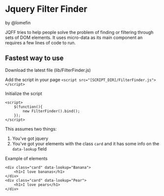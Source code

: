 Jquery Filter Finder
=======================
by @lomefin

JQFF tries to help people solve the problem of finding or filtering through sets of DOM elements.
It uses micro-data as its main component an requires a few lines of code to run.

Fastest way to use
--------------------

Download the latest file (lib/FilterFinder.js)

Add the script in your page
```<script src="[SCRIPT_DIR]/FilterFinder.js"></script>```

Initialize the script

```
<script>
    $(function(){
		new FilterFinder().bind();
	});
</script>
```

This assumes two things:

1. You've got jquery
2. You've got your elements with the class ```card``` and it has some info on the ```data-lookup``` field

Example of elements

```
<div class="card" data-lookup="Banana">
	<h1>I love bananas</h1>
</div>
<div class="card" data-lookup="Pear">
	<h1>I love pears</h1>
</div>
```


